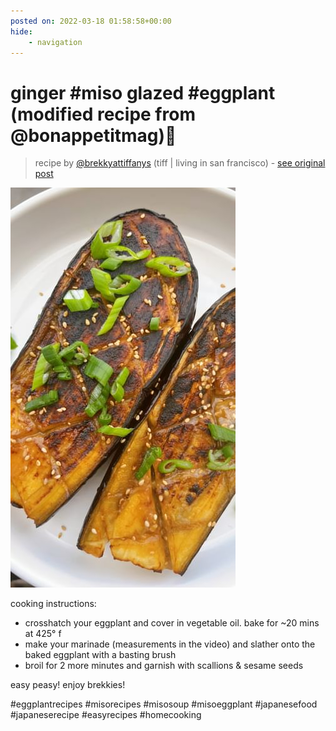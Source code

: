 ```yaml
---
posted on: 2022-03-18 01:58:58+00:00
hide:
    - navigation
---
```


# ginger #miso glazed #eggplant (modified recipe from @bonappetitmag)🍆  

> recipe by [@brekkyattiffanys](https://www.instagram.com/brekkyattiffanys/) 
(tiff | living in san francisco) - [see original post](https://instagram.com/p/CbOkHB8DOLV)

![](../img/brekkyattiffanys_18-03-2022_0103.png)

   
cooking instructions:  
- crosshatch your eggplant and cover in vegetable oil. bake for ~20 mins at 425° f  
- make your marinade (measurements in the video) and slather onto the baked eggplant with a basting brush  
- broil for 2 more minutes and garnish with scallions & sesame seeds  
   
easy peasy! enjoy brekkies!  
   
\#eggplantrecipes \#misorecipes \#misosoup \#misoeggplant \#japanesefood \#japaneserecipe \#easyrecipes \#homecooking   